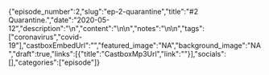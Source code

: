 {"episode_number":2,"slug":"ep-2-quarantine","title":"#2 Quarantine.","date":"2020-05-12","description":"\n","content":"\n\n","notes":"\n\n","tags":["coronavirus","covid-19"],"castboxEmbedUrl":"","featured_image":"NA","background_image":"NA","draft":true,"links":[{"title":"CastboxMp3Url","link":""}],"socials":[],"categories":["episode"]}